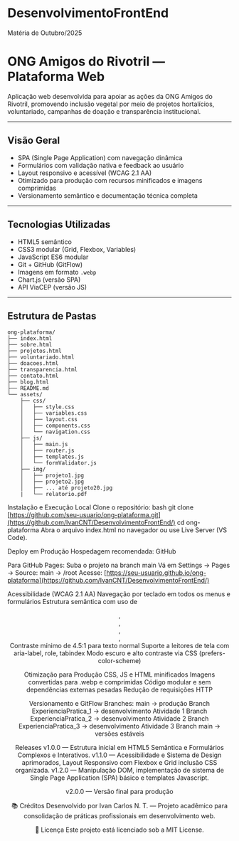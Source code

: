 # DesenvolvimentoFrontEnd
Matéria de Outubro/2025

# ONG Amigos do Rivotril — Plataforma Web

Aplicação web desenvolvida para apoiar as ações da ONG Amigos do Rivotril, promovendo inclusão vegetal por meio de projetos hortalícios, voluntariado, campanhas de doação e transparência institucional.

---

## Visão Geral

- SPA (Single Page Application) com navegação dinâmica
- Formulários com validação nativa e feedback ao usuário
- Layout responsivo e acessível (WCAG 2.1 AA)
- Otimizado para produção com recursos minificados e imagens comprimidas
- Versionamento semântico e documentação técnica completa

---

## Tecnologias Utilizadas

- HTML5 semântico
- CSS3 modular (Grid, Flexbox, Variables)
- JavaScript ES6 modular
- Git + GitHub (GitFlow)
- Imagens em formato `.webp`
- Chart.js (versão SPA)
- API ViaCEP (versão JS)

---

## Estrutura de Pastas

```text
ong-plataforma/
├── index.html
├── sobre.html
├── projetos.html
├── voluntariado.html
├── doacoes.html
├── transparencia.html
├── contato.html
├── blog.html
├── README.md
└── assets/
    ├── css/
    │   ├── style.css
    │   ├── variables.css
    │   ├── layout.css
    │   ├── components.css
    │   └── navigation.css
    ├── js/
    │   ├── main.js
    │   ├── router.js
    │   ├── templates.js
    │   └── formValidator.js
    ├── img/
    │   ├── projeto1.jpg
    │   ├── projeto2.jpg
    │   ├── ... até projeto20.jpg
    |   └── relatorio.pdf
```

Instalação e Execução Local
Clone o repositório:
bash
git clone [https://github.com/seu-usuario/ong-plataforma.git](https://github.com/IvanCNT/DesenvolvimentoFrontEnd/)
cd ong-plataforma
Abra o arquivo index.html no navegador ou use Live Server (VS Code).

Deploy em Produção
Hospedagem recomendada: GitHub

Para GitHub Pages:
Suba o projeto na branch main
Vá em Settings → Pages → Source: main → /root
Acesse: [https://seu-usuario.github.io/ong-plataforma](https://github.com/IvanCNT/DesenvolvimentoFrontEnd/)

Acessibilidade (WCAG 2.1 AA)
Navegação por teclado em todos os menus e formulários
Estrutura semântica com uso de <header>, <nav>, <main>, <section>, <footer>
Contraste mínimo de 4.5:1 para texto normal
Suporte a leitores de tela com aria-label, role, tabindex
Modo escuro e alto contraste via CSS (prefers-color-scheme)

Otimização para Produção
CSS, JS e HTML minificados
Imagens convertidas para .webp e comprimidas
Código modular e sem dependências externas pesadas
Redução de requisições HTTP

Versionamento e GitFlow
Branches:
main → produção
Branch ExperienciaPratica_1 → desenvolvimento Atividade 1
Branch ExperienciaPratica_2 → desenvolvimento Atividade 2
Branch ExperienciaPratica_3 → desenvolvimento Atividade 3
Branch main → versões estáveis

Releases
v1.0.0 — Estrutura inicial em HTML5 Semântica e Formulários Complexos e Interativos.
v1.1.0 — Acessibilidade e Sistema de Design aprimorados, Layout Responsivo com Flexbox e Grid inclusão CSS organizada.
v1.2.0 — Manipulação DOM, implementação de sistema de Single Page Application (SPA) básico e templates Javascript.

v2.0.0 — Versão final para produção

📚 Créditos
Desenvolvido por Ivan Carlos N. T. — Projeto acadêmico para consolidação de práticas profissionais em desenvolvimento web.

📄 Licença
Este projeto está licenciado sob a MIT License.
